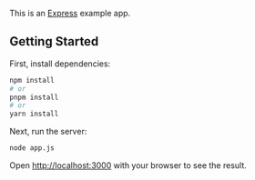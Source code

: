 This is an [Express](https://expressjs.com) example app.

## Getting Started

First, install dependencies:

```bash
npm install
# or
pnpm install
# or
yarn install
```

Next, run the server:

```bash
node app.js
```

Open [http://localhost:3000](http://localhost:3000) with your browser to see the result.

